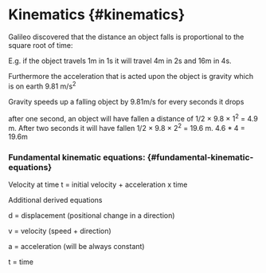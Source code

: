 # Kinematics {#kinematics}

Galileo discovered that the distance an object falls is proportional to the square root of time:

E.g. if the object travels 1m in 1s it will travel 4m in 2s and 16m in 4s.

Furthermore the acceleration that is acted upon the object is gravity which is on earth 9.81 m/s<sup>2</sup>

Gravity speeds up a falling object by 9.81m/s for every seconds it drops

after one second, an object will have fallen a distance of 1/2 × 9.8 × 1<sup>2</sup> = 4.9 m. After two seconds it will have fallen 1/2 × 9.8 × 2<sup>2</sup> = 19.6 m. 4.6 * 4 = 19.6m

### Fundamental kinematic equations: {#fundamental-kinematic-equations}

Velocity at time t = initial velocity + acceleration x time

Additional derived equations

d = displacement (positional change in a direction)

v = velocity (speed + direction)

a = acceleration (will be always constant)

t = time